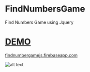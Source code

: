 # FindNumbersGame

Find Numbers Game using Jquery 

# <a href='http://bit.ly/findnumbergame'>DEMO</a>


<a href='http://bit.ly/findnumbergame'>findnumbergamejs.firebaseapp.com</a>
 
![alt text](https://findnumbergamejs.firebaseapp.com/assets/img/tuto.gif)
